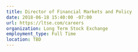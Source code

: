 ```yaml
---
title: Director of Financial Markets and Policy
date: 2018-06-18 15:40:00 -07:00
url: https://ltse.com/careers
organization: Long Term Stock Exchange
employment_type: Full Time
location: TBD
---
```


